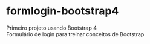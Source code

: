 # formlogin-bootstrap4

Primeiro projeto usando Bootstrap 4<br/>
Formulário de login para treinar conceitos de Bootstrap

